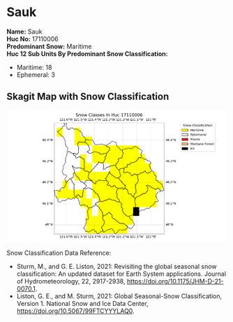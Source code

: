 # Sauk


**Name:**             Sauk <br>
**Huc No:**           17110006 <br> 
**Predominant Snow:** Maritime <br>
**Huc 12 Sub Units By Predominant Snow Classification:**
- Maritime: 18 
- Ephemeral: 3


## Skagit Map with Snow Classification 

![Snow Classes Map](../basic_maps/Snow_classes_in_17110006.png)

Snow Classification Data Reference: 
- Sturm, M., and G. E. Liston, 2021: Revisiting the global seasonal snow classification: An updated dataset for Earth System applications.  Journal of Hydrometeorology, 22, 2917-2938, https://doi.org/10.1175/JHM-D-21-0070.1.
- Liston, G. E., and M. Sturm, 2021: Global Seasonal-Snow Classification, Version 1. National Snow and Ice Data Center, https://doi.org/10.5067/99FTCYYYLAQ0.

